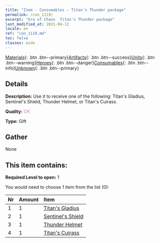 ```yaml
---
title: "Item - Consumables - Titan's Thunder package"
permalink: /con_1119/
excerpt: "Era of Chaos  Titan's Thunder package"
last_modified_at: 2021-04-12
locale: en
ref: "con_1119.md"
toc: false
classes: wide
---
```

 [Materials](/Items/){: .btn .btn--primary}[Artifacts](/Items/Artifacts/){: .btn .btn--success}[Units](/Items/Units/){: .btn .btn--warning}[Heroes](/Items/Heroes/){: .btn .btn--danger}[Consumables](/Items/Consumables/){: .btn .btn--info}[Unknown](/Items/Unknown/){: .btn .btn--primary}

## Details
 **Description:** Use it to receive one of the following: Titan's Gladius, Sentinel's Shield, Thunder Helmet, or Titan's Cuirass.

 **Quality:** <span style="color: #DA70D6">OK</span>

 **Type:** Gift

## Gather

  None

## This item contains:

 **Required Level to open:** 1

 You would need to choose 1 item from the list (0):

  | Nr | Amount |     Item    |
  |:---|:-------|:------------|
  | 1 | 1 | [Titan's Gladius](/Items/art_156/) | 
  | 2 | 1 | [Sentinel's Shield](/Items/art_157/) | 
  | 3 | 1 | [Thunder Helmet](/Items/art_158/) | 
  | 4 | 1 | [Titan's Cuirass](/Items/art_159/) | 
